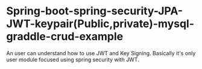 # Spring-boot-spring-security-JPA-JWT-keypair(Public,private)-mysql-graddle-crud-example
An user can understand how to use JWT and Key Signing. Basically it's only user module focused using spring security with JWT.
